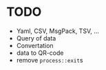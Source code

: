 # TODO
- Yaml, CSV, MsgPack, TSV, ...
- Query of data
- Convertation
- data to QR-code
- remove `process::exit`s
